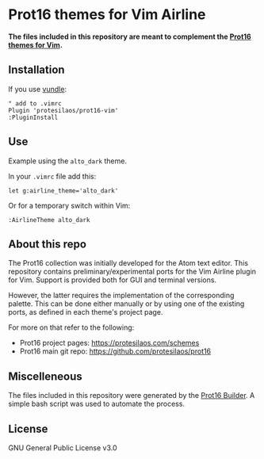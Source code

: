 # Prot16 themes for Vim Airline

**The files included in this repository are meant to complement the [Prot16 themes for Vim](https://github.com/protesilaos/prot16-vim).**

## Installation

If you use [vundle](https://github.com/VundleVim/Vundle.vim):

```
" add to .vimrc
Plugin 'protesilaos/prot16-vim'
:PluginInstall
```

## Use

Example using the `alto_dark` theme.

In your `.vimrc` file add this:

```
let g:airline_theme='alto_dark'
```

Or for a temporary switch within Vim:

```
:AirlineTheme alto_dark
```

## About this repo

The Prot16 collection was initially developed for the Atom text editor. This repository contains preliminary/experimental ports for the Vim Airline plugin for Vim. Support is provided both for GUI and terminal versions. 

However, the latter requires the implementation of the corresponding palette. This can be done either manually or by using one of the existing ports, as defined in each theme's project page.

For more on that refer to the following:

- Prot16 project pages: https://protesilaos.com/schemes
- Prot16 main git repo: https://github.com/protesilaos/prot16

## Miscelleneous

The files included in this repository were generated by the [Prot16 Builder](https://github.com/protesilaos/prot16-builder). A simple bash script was used to automate the process.

## License

GNU General Public License v3.0


